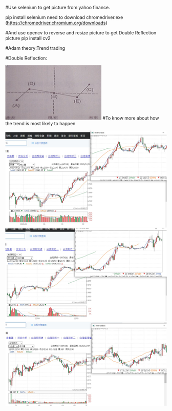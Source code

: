 #Use selenium to get picture from yahoo finance.

pip install selenium
need to download chromedriver.exe  (https://chromedriver.chromium.org/downloads)

#And use opencv to  reverse and resize picture to get Double Reflection picture
pip install cv2
  

#Adam theory:Trend trading

#Double Reflection: 

![image](https://github.com/thumb168888/-Adam-double-reflection/blob/main/double%20reflection.png)
#To know more about how the trend is most likely to happen 

![image](https://github.com/thumb168888/-Adam-double-reflection/blob/main/messageImage_1607162624090.jpg)
![image](https://github.com/thumb168888/-Adam-double-reflection/blob/main/messageImage_1607162662692.jpg)
![image](https://github.com/thumb168888/-Adam-double-reflection/blob/main/messageImage_1607162696344.jpg)

